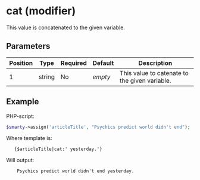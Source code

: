 # cat (modifier)

This value is concatenated to the given variable.

## Parameters

| Position | Type   | Required | Default | Description                                   |
|----------|--------|----------|---------|-----------------------------------------------|
| 1        | string | No       | *empty* | This value to catenate to the given variable. |

## Example

PHP-script:
```php
$smarty->assign('articleTitle', "Psychics predict world didn't end");
```
   
Where template is:
```smarty
   {$articleTitle|cat:' yesterday.'}
```

Will output:
```
    Psychics predict world didn't end yesterday.
```

